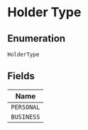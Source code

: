
# Holder Type

## Enumeration

`HolderType`

## Fields

| Name |
|  --- |
| `PERSONAL` |
| `BUSINESS` |

